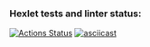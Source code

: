### Hexlet tests and linter status:
[![Actions Status](https://github.com/al3xru/backend-project-lvl2/workflows/hexlet-check/badge.svg)](https://github.com/al3xru/backend-project-lvl2/actions)
[![asciicast](https://asciinema.org/a/469371.svg)](https://asciinema.org/a/469371)